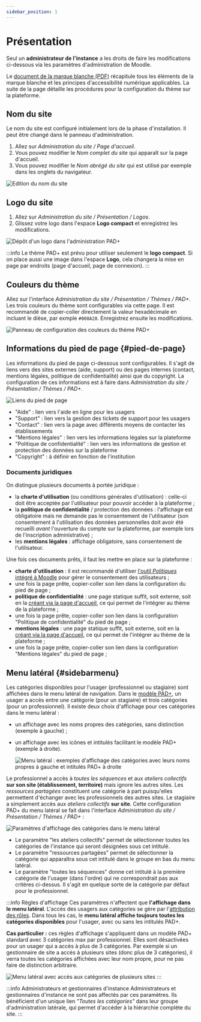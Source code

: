 ```yaml
---
sidebar_position: 1
---
```

# Présentation

Seul un **administrateur de l'instance** a les droits de faire les modifications ci-dessous via les paramètres d'administration de Moodle.

Le [document de la marque blanche (PDF)](./ressources/PAD_Marqueblanche_08-06-2022.pdf) récapitule tous les éléments de la marque blanche et les principes d'accessibilité numérique applicables. La suite de la page détaille les procédures pour la configuration du thème sur la plateforme.

## Nom du site

Le nom du site est configuré initialement lors de la phase d'installation. Il peut être changé dans le panneau d'administration.

1. Allez sur *Administration du site / Page d'accueil*.
1. Vous pouvez modifier le *Nom complet du site* qui apparaît sur la page d'accueil.
1. Vous pouvez modifier le *Nom abrégé du site* qui est utilisé par exemple dans les onglets du navigateur.

![Edition du nom du site](/img/marqueblanche/nom-site.png)

## Logo du site

1. Allez sur *Administration du site / Présentation / Logos*.
2. Glissez votre logo dans l'espace **Logo compact** et enregistrez les modifications.

![Dépôt d'un logo dans l'administration PAD+](/img/marqueblanche/logo-epnak.png)

:::info
Le thème PAD+ est prévu pour utiliser seulement le **logo compact**. Si on place aussi une image dans l'espace **Logo**, cela changera la mise en page par endroits (page d'accueil, page de connexion).
:::

## Couleurs du thème

Allez sur l'interface *Administration du site / Présentation / Thèmes / PAD+*. Les trois couleurs du thème sont configurables via cette page. Il est recommandé de copier-coller directement la valeur hexadécimale en incluant le dièse, par exmple `#008A28`. Enregistrez ensuite les modifications.

![Panneau de configuration des couleurs du thème PAD+](/img/marqueblanche/settings-colors.png)

## Informations du pied de page {#pied-de-page}

Les informations du pied de page ci-dessous sont configurables. Il s'agit de liens vers des sites externes (aide, support) ou des pages internes (contact, mentions légales, politique de confidentialité) ainsi que du copyright. La configuration de ces informations est à faire dans *Administration du site / Présentation / Thèmes / PAD+*.

![Liens du pied de page](/img/marqueblanche/footer.png)

- "Aide" : lien vers l'aide en ligne pour les usagers
- "Support" : lien vers la gestion des tickets de support pour les usagers
- "Contact" : lien vers la page avec différents moyens de contacter les établissements
- "Mentions légales" : lien vers les informations légales sur la plateforme
- "Politique de confidentialité" : lien vers les informations de gestion et protection des données sur la plateforme
- "Copyright" : à définir en fonction de l'institution

### Documents juridiques

On distingue plusieurs documents à portée juridique :
- la **charte d'utilisation** (ou conditions générales d'utilisation) : celle-ci doit être acceptée par l'utilisateur pour pouvoir accéder à la plateforme ;
- la **politique de confidentialité** / protection des données : l'affichage est obligatoire mais ne demande pas le consentement de l'utilisateur (son consentement à l'utilisation des données personnelles doit avoir été recueilli *avant* l'ouverture du compte sur la plateforme, par exemple lors de l'inscription administrative) ;
- les **mentions légales** : affichage obligatoire, sans consentement de l'utilisateur.

Une fois ces documents prêts, il faut les mettre en place sur la plateforme :

- **charte d'utilisation** : il est recommandé d'utiliser [l'outil *Politiques* intégré à Moodle](/legal/politiques) pour gérer le consentement des utilisateurs ;
- une fois la page prête, copier-coller son lien dans la configuration du pied de page ;
- **politique de confidentialité** : une page statique suffit, soit externe, soit en la [créant via la page d'accueil](/marqueblanche/pagesstatiques#page-statique-contact), ce qui permet de l'intégrer au thème de la plateforme ;
- une fois la page prête, copier-coller son lien dans la configuration "Politique de confidentialité" du pied de page ;
- **mentions légales** : une page statique suffit, soit externe, soit en la [créant via la page d'accueil](/marqueblanche/pagesstatiques#page-statique-contact), ce qui permet de l'intégrer au thème de la plateforme ;
- une fois la page prête, copier-coller son lien dans la configuration "Mentions légales" du pied de page ;

## Menu latéral {#sidebarmenu}

Les catégories disponibles pour l'usager (professionnel ou stagiaire) sont affichées dans le menu latéral de navigation. Dans le [modèle PAD+](../organisation/contenu), un usager a accès entre une catégorie (pour un stagiaire) et trois catégories (pour un professionnel). Il existe deux choix d'affichage pour ces catégories dans le menu latéral :

- un affichage avec les noms propres des catégories, sans distinction (exemple à gauche) ;
- un affichage avec les icônes et intitulés facilitant le modèle PAD+ (exemple à droite).

    ![Menu latéral : exemples d'affichage des catégories avec leurs noms propres à gauche et intitulés PAD+ à droite](/img/marqueblanche/menus.png)

Le professionnel a accès à *toutes les séquences* et aux *ateliers collectifs* **sur son site (établissement, territoire)** mais ignore les autres sites. Les *ressources partagées* constituent une catégorie à part puisqu'elles permettent d'échanger avec les professionnels des autres sites. Le stagiaire a simplement accès aux *ateliers collectifs* **sur site**. Cette configuration PAD+ du menu latéral se fait dans l'interface *Administration du site / Présentation / Thèmes / PAD+* :

![Paramètres d'affichage des catégories dans le menu latéral](/img/marqueblanche/menu-settings.png)

- Le paramètre "les ateliers collectifs" permet de sélectionner toutes les catégories de l'instance qui seront désignées sous cet intitulé.
- Le paramètre "ressources partagées" permet de sélectionner la catégorie qui apparaîtra sous cet intitulé dans le groupe en bas du menu latéral.
- Le paramètre "toutes les séquences" donne cet intitulé à la première catégorie de l'usager (dans l'ordre) qui ne correspondrait pas aux critères ci-dessus. Il s'agit en quelque sorte de la catégorie par défaut pour le professionnel.

:::info Règles d'affichage
Ces paramètres n'affectent que **l'affichage dans le menu latéral**. L'accès des usagers aux catégories se gère par l'[attribution des rôles](../organisation/roles.md). Dans tous les cas, le **menu latéral affiche toujours toutes les catégories disponibles** pour l'usager, avec ou sans les intitulés PAD+.

**Cas particulier :** ces règles d'affichage s'appliquent dans un modèle PAD+ standard avec 3 catégories max par professionnel. Elles sont désactivées pour un usager qui a accès à plus de 3 catégories. Par exemple si un gestionnaire de site a accès à plusieurs sites (donc plus de 3 catégories), il verra toutes les catégories affichées avec leur nom propre, pour ne pas faire de distinction arbitraire.

![Menu latéral avec accès aux catégories de plusieurs sites](/img/marqueblanche/menu-multisites.png)
:::

:::info Administrateurs et gestionnaires d'instance
Administrateurs et gestionnaires d'instance ne sont pas affectés par ces paramètres. Ils bénéficient d'un unique lien *"Toutes les catégories"* dans leur groupe d'administration latérale, qui permet d'accéder à la hiérarchie complète du site.
:::
